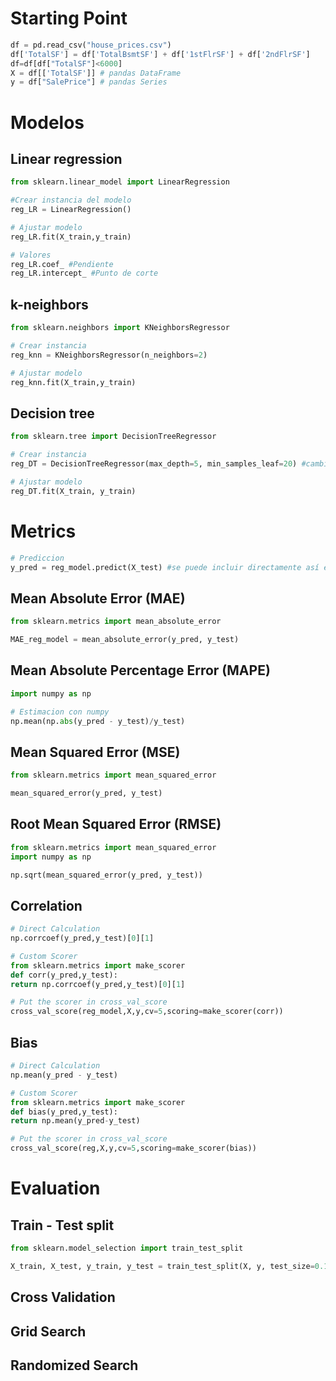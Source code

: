 # Starting Point
```python
df = pd.read_csv("house_prices.csv")
df['TotalSF'] = df['TotalBsmtSF'] + df['1stFlrSF'] + df['2ndFlrSF']
df=df[df["TotalSF"]<6000]
X = df[['TotalSF']] # pandas DataFrame
y = df["SalePrice"] # pandas Series
```
# Modelos
## Linear regression
```python
from sklearn.linear_model import LinearRegression

#Crear instancia del modelo
reg_LR = LinearRegression()

# Ajustar modelo
reg_LR.fit(X_train,y_train)

# Valores
reg_LR.coef_ #Pendiente
reg_LR.intercept_ #Punto de corte
```

## k-neighbors
```python
from sklearn.neighbors import KNeighborsRegressor

# Crear instancia
reg_knn = KNeighborsRegressor(n_neighbors=2)

# Ajustar modelo
reg_knn.fit(X_train,y_train)
```
## Decision tree

```python
from sklearn.tree import DecisionTreeRegressor

# Crear instancia
reg_DT = DecisionTreeRegressor(max_depth=5, min_samples_leaf=20) #cambiar parametros

# Ajustar modelo
reg_DT.fit(X_train, y_train)
```
# Metrics
```python
# Prediccion
y_pred = reg_model.predict(X_test) #se puede incluir directamente así en los calculos
```
## Mean Absolute Error (MAE)
```python
from sklearn.metrics import mean_absolute_error

MAE_reg_model = mean_absolute_error(y_pred, y_test)
```
## Mean Absolute Percentage Error (MAPE)
```python
import numpy as np

# Estimacion con numpy
np.mean(np.abs(y_pred - y_test)/y_test)
```

## Mean Squared Error (MSE)
```python
from sklearn.metrics import mean_squared_error

mean_squared_error(y_pred, y_test)
```

## Root Mean Squared Error (RMSE)
```python
from sklearn.metrics import mean_squared_error
import numpy as np

np.sqrt(mean_squared_error(y_pred, y_test))
```

## Correlation
```python
# Direct Calculation
np.corrcoef(y_pred,y_test)[0][1]

# Custom Scorer
from sklearn.metrics import make_scorer
def corr(y_pred,y_test):
return np.corrcoef(y_pred,y_test)[0][1]

# Put the scorer in cross_val_score
cross_val_score(reg_model,X,y,cv=5,scoring=make_scorer(corr))
```

## Bias
```python
# Direct Calculation
np.mean(y_pred - y_test)

# Custom Scorer
from sklearn.metrics import make_scorer
def bias(y_pred,y_test):
return np.mean(y_pred-y_test)

# Put the scorer in cross_val_score
cross_val_score(reg,X,y,cv=5,scoring=make_scorer(bias))
```

# Evaluation
## Train - Test split
```python
from sklearn.model_selection import train_test_split

X_train, X_test, y_train, y_test = train_test_split(X, y, test_size=0.10)
```
## Cross Validation
## Grid Search
## Randomized Search

